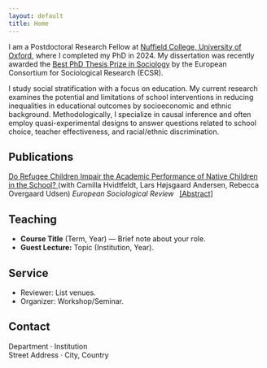 ```yaml
---
layout: default
title: Home
---
```


<!-- Email: <your.email@uni.edu> · [Google Scholar](https://scholar.google.com/) · [ORCID](https://orcid.org/) · [GitHub](https://github.com/your-username) -->

I am a Postdoctoral Research Fellow at [Nuffield College, University of Oxford](https://www.nuffield.ox.ac.uk), where I completed my PhD in 2024. My dissertation was recently awarded the [Best PhD Thesis Prize in Sociology](https://ecsrnet.eu/ecsr-prize-for-best-phd-thesis/) by the European Consortium for Sociological Research (ECSR).  

I study social stratification with a focus on education. My current research examines the potential and limitations of school interventions in reducing inequalities in educational outcomes by socioeconomic and ethnic background. Methodologically, I specialize in causal inference and often employ quasi-experimental designs to answer questions related to school choice, teacher effectiveness, and racial/ethnic discrimination.  

<style>
  .pub { margin: 0 0 .25rem 0; }
  .pub .abslink { margin-left:.5em; text-decoration: underline; }
  .abstract-box{
    display:none;
    background:#f6f8fa;           /* light grey */
    border-left:4px solid #d0d7de; /* subtle left bar */
    padding:12px 16px;
    margin:.5rem 0 1rem 1rem;      /* indent under the citation */
    border-radius:8px;
    color:#444;
  }
</style>
<script>
  function toggleAbs(id, link){
    const box = document.getElementById(id);
    const show = (box.style.display === 'none' || box.style.display === '');
    box.style.display = show ? 'block' : 'none';
    link.textContent = show ? '[Close]' : '[Abstract]';
  }
</script>

## Publications
<p class="pub">
  <a href="https://academic.oup.com/esr/article/39/3/352/6843667?login=false">
    Do Refugee Children Impair the Academic Performance of Native Children in the School?
  </a>
  (with Camilla Hvidtfeldt, Lars Højsgaard Andersen, Rebecca Overgaard Udsen)
  <em>European Sociological Review</em>
  <a href="#" class="abslink" onclick="toggleAbs('abs-refugee', this); return false;">[Abstract]</a>
</p>
<div id="abs-refugee" class="abstract-box">
  Discussions concerning the social impact of accepting refugee immigrants arise each time large numbers of refugees apply for protection in rich countries. However, little evidence exists on how the integration of refugees into core welfare institutions affects native citizens who depend on and interact with these institutions. In this paper, we focus on whether receiving refugees in a school cohort affects the academic performance of natives, using administrative data from Denmark, which contain test scores on all children in public schools. We exploit variation in the timing of refugees’ entrance to schools to facilitate causal estimates. Our findings show that refugees tend to cluster in schools that had poorer performance even prior to the refugees’ arrival. When we take this selection pattern into account, the effect of receiving refugees on the academic performance trajectory of natives is both statistically insignificant and substantially unimportant.
</div>



## Teaching
- **Course Title** (Term, Year) — Brief note about your role.
- **Guest Lecture:** Topic (Institution, Year).

## Service
- Reviewer: List venues.
- Organizer: Workshop/Seminar.

## Contact
Department · Institution  
Street Address · City, Country
